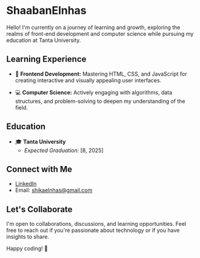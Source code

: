 # ShaabanElnhas

Hello! I'm currently on a journey of learning and growth, exploring the realms of front-end development and computer science while pursuing my education at Tanta University.

## Learning Experience

- 🚀 **Frontend Development:** Mastering HTML, CSS, and JavaScript for creating interactive and visually appealing user interfaces.

- 💻 **Computer Science:** Actively engaging with algorithms, data structures, and problem-solving to deepen my understanding of the field.

## Education

- 🎓 **Tanta University**
  - *Expected Graduation:* [8, 2025]

## Connect with Me

- [LinkedIn](https://www.linkedin.com/in/shaaban-elnhas/)
- Email: shikaelnhas@gmail.com
  

## Let's Collaborate

I'm open to collaborations, discussions, and learning opportunities. Feel free to reach out if you're passionate about technology or if you have insights to share.

Happy coding! 🚀
